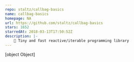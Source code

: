 ```yaml
---
repo: staltz/callbag-basics
name: callbag-basics
homepage: NA
url: https://github.com/staltz/callbag-basics
stars: 1652
starredAt: 2018-03-13T17:50:52Z
description: |-
    👜 Tiny and fast reactive/iterable programming library
---
```


[object Object]
